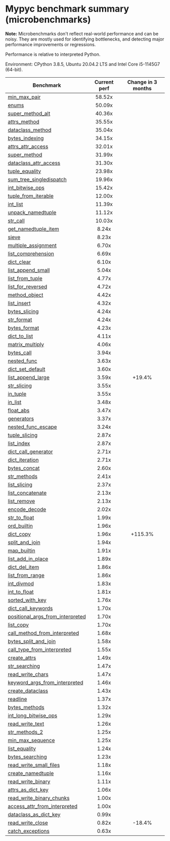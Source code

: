 # Mypyc benchmark summary (microbenchmarks)

**Note:** Microbenchmarks don't reflect real-world performance and can be noisy.
           They are mostly used for identifying bottlenecks, and detecting major performance
           improvements or regressions.

Performance is relative to interpreted Python.

Environment: CPython 3.8.5, Ubuntu 20.04.2 LTS and Intel Core i5-1145G7 (64-bit).

| Benchmark | Current perf | Change in 3 months |
| --- | :---: | :---: |
| [min_max_pair](benchmarks/min_max_pair.md) | 58.52x |  |
| [enums](benchmarks/enums.md) | 50.09x |  |
| [super_method_alt](benchmarks/super_method_alt.md) | 40.36x |  |
| [attrs_method](benchmarks/attrs_method.md) | 35.55x |  |
| [dataclass_method](benchmarks/dataclass_method.md) | 35.04x |  |
| [bytes_indexing](benchmarks/bytes_indexing.md) | 34.15x |  |
| [attrs_attr_access](benchmarks/attrs_attr_access.md) | 32.01x |  |
| [super_method](benchmarks/super_method.md) | 31.99x |  |
| [dataclass_attr_access](benchmarks/dataclass_attr_access.md) | 31.30x |  |
| [tuple_equality](benchmarks/tuple_equality.md) | 23.98x |  |
| [sum_tree_singledispatch](benchmarks/sum_tree_singledispatch.md) | 19.96x |  |
| [int_bitwise_ops](benchmarks/int_bitwise_ops.md) | 15.42x |  |
| [tuple_from_iterable](benchmarks/tuple_from_iterable.md) | 12.00x |  |
| [int_list](benchmarks/int_list.md) | 11.39x |  |
| [unpack_namedtuple](benchmarks/unpack_namedtuple.md) | 11.12x |  |
| [str_call](benchmarks/str_call.md) | 10.03x |  |
| [get_namedtuple_item](benchmarks/get_namedtuple_item.md) | 8.24x |  |
| [sieve](benchmarks/sieve.md) | 8.23x |  |
| [multiple_assignment](benchmarks/multiple_assignment.md) | 6.70x |  |
| [list_comprehension](benchmarks/list_comprehension.md) | 6.69x |  |
| [dict_clear](benchmarks/dict_clear.md) | 6.10x |  |
| [list_append_small](benchmarks/list_append_small.md) | 5.04x |  |
| [list_from_tuple](benchmarks/list_from_tuple.md) | 4.77x |  |
| [list_for_reversed](benchmarks/list_for_reversed.md) | 4.72x |  |
| [method_object](benchmarks/method_object.md) | 4.42x |  |
| [list_insert](benchmarks/list_insert.md) | 4.32x |  |
| [bytes_slicing](benchmarks/bytes_slicing.md) | 4.24x |  |
| [str_format](benchmarks/str_format.md) | 4.24x |  |
| [bytes_format](benchmarks/bytes_format.md) | 4.23x |  |
| [dict_to_list](benchmarks/dict_to_list.md) | 4.11x |  |
| [matrix_multiply](benchmarks/matrix_multiply.md) | 4.06x |  |
| [bytes_call](benchmarks/bytes_call.md) | 3.94x |  |
| [nested_func](benchmarks/nested_func.md) | 3.63x |  |
| [dict_set_default](benchmarks/dict_set_default.md) | 3.60x |  |
| [list_append_large](benchmarks/list_append_large.md) | 3.59x | +19.4% |
| [str_slicing](benchmarks/str_slicing.md) | 3.55x |  |
| [in_tuple](benchmarks/in_tuple.md) | 3.55x |  |
| [in_list](benchmarks/in_list.md) | 3.48x |  |
| [float_abs](benchmarks/float_abs.md) | 3.47x |  |
| [generators](benchmarks/generators.md) | 3.37x |  |
| [nested_func_escape](benchmarks/nested_func_escape.md) | 3.24x |  |
| [tuple_slicing](benchmarks/tuple_slicing.md) | 2.87x |  |
| [list_index](benchmarks/list_index.md) | 2.87x |  |
| [dict_call_generator](benchmarks/dict_call_generator.md) | 2.71x |  |
| [dict_iteration](benchmarks/dict_iteration.md) | 2.71x |  |
| [bytes_concat](benchmarks/bytes_concat.md) | 2.60x |  |
| [str_methods](benchmarks/str_methods.md) | 2.41x |  |
| [list_slicing](benchmarks/list_slicing.md) | 2.37x |  |
| [list_concatenate](benchmarks/list_concatenate.md) | 2.13x |  |
| [list_remove](benchmarks/list_remove.md) | 2.13x |  |
| [encode_decode](benchmarks/encode_decode.md) | 2.02x |  |
| [str_to_float](benchmarks/str_to_float.md) | 1.99x |  |
| [ord_builtin](benchmarks/ord_builtin.md) | 1.96x |  |
| [dict_copy](benchmarks/dict_copy.md) | 1.96x | +115.3% |
| [split_and_join](benchmarks/split_and_join.md) | 1.94x |  |
| [map_builtin](benchmarks/map_builtin.md) | 1.91x |  |
| [list_add_in_place](benchmarks/list_add_in_place.md) | 1.89x |  |
| [dict_del_item](benchmarks/dict_del_item.md) | 1.86x |  |
| [list_from_range](benchmarks/list_from_range.md) | 1.86x |  |
| [int_divmod](benchmarks/int_divmod.md) | 1.83x |  |
| [int_to_float](benchmarks/int_to_float.md) | 1.81x |  |
| [sorted_with_key](benchmarks/sorted_with_key.md) | 1.76x |  |
| [dict_call_keywords](benchmarks/dict_call_keywords.md) | 1.70x |  |
| [positional_args_from_interpreted](benchmarks/positional_args_from_interpreted.md) | 1.70x |  |
| [list_copy](benchmarks/list_copy.md) | 1.70x |  |
| [call_method_from_interpreted](benchmarks/call_method_from_interpreted.md) | 1.68x |  |
| [bytes_split_and_join](benchmarks/bytes_split_and_join.md) | 1.58x |  |
| [call_type_from_interpreted](benchmarks/call_type_from_interpreted.md) | 1.55x |  |
| [create_attrs](benchmarks/create_attrs.md) | 1.49x |  |
| [str_searching](benchmarks/str_searching.md) | 1.47x |  |
| [read_write_chars](benchmarks/read_write_chars.md) | 1.47x |  |
| [keyword_args_from_interpreted](benchmarks/keyword_args_from_interpreted.md) | 1.46x |  |
| [create_dataclass](benchmarks/create_dataclass.md) | 1.43x |  |
| [readline](benchmarks/readline.md) | 1.37x |  |
| [bytes_methods](benchmarks/bytes_methods.md) | 1.32x |  |
| [int_long_bitwise_ops](benchmarks/int_long_bitwise_ops.md) | 1.29x |  |
| [read_write_text](benchmarks/read_write_text.md) | 1.26x |  |
| [str_methods_2](benchmarks/str_methods_2.md) | 1.25x |  |
| [min_max_sequence](benchmarks/min_max_sequence.md) | 1.25x |  |
| [list_equality](benchmarks/list_equality.md) | 1.24x |  |
| [bytes_searching](benchmarks/bytes_searching.md) | 1.23x |  |
| [read_write_small_files](benchmarks/read_write_small_files.md) | 1.18x |  |
| [create_namedtuple](benchmarks/create_namedtuple.md) | 1.16x |  |
| [read_write_binary](benchmarks/read_write_binary.md) | 1.11x |  |
| [attrs_as_dict_key](benchmarks/attrs_as_dict_key.md) | 1.06x |  |
| [read_write_binary_chunks](benchmarks/read_write_binary_chunks.md) | 1.00x |  |
| [access_attr_from_interpreted](benchmarks/access_attr_from_interpreted.md) | 1.00x |  |
| [dataclass_as_dict_key](benchmarks/dataclass_as_dict_key.md) | 0.99x |  |
| [read_write_close](benchmarks/read_write_close.md) | 0.82x | -18.4% |
| [catch_exceptions](benchmarks/catch_exceptions.md) | 0.63x |  |
